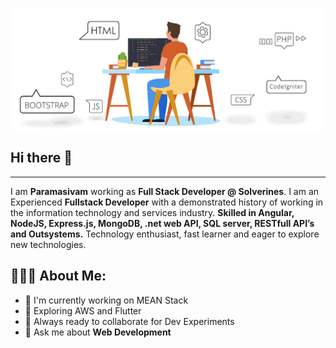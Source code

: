 ![Banner Image](images/banner.gif)
## Hi there 👋
---
I am **Paramasivam** working as **Full Stack Developer @ Solverines**. I am an Experienced **Fullstack Developer** with a demonstrated history of working in the information technology and services industry. **Skilled in Angular, NodeJS, Express.js, MongoDB, .net web API, SQL server, RESTfull API’s and Outsystems.** Technology enthusiast, fast learner and eager to explore new technologies.

<h2 align="left">👨🏻‍💻 About Me:</h2>

- 🔭 I'm currently working on MEAN Stack
- 🌱 Exploring AWS and Flutter
- 👯 Always ready to collaborate for Dev Experiments
- 💬 Ask me about **Web Development**
